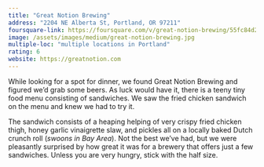 ```yaml
---
title: "Great Notion Brewing"
address: "2204 NE Alberta St, Portland, OR 97211"
foursquare-link: https://foursquare.com/v/great-notion-brewing/55fc84d2498e818369e083ce
image: /assets/images/medium/great-notion-brewing.jpg
multiple-loc: "multiple locations in Portland"
rating: 6
website: https://greatnotion.com
---
```


While looking for a spot for dinner, we found Great Notion Brewing and figured we’d grab some beers. As luck would have
it, there is a teeny tiny food menu consisting of sandwiches. We saw the fried chicken sandwich on the menu and knew we
had to try it. 

The sandwich consists of a heaping helping of very crispy fried chicken thigh, honey garlic vinaigrette slaw, and
pickles all on a locally baked Dutch crunch roll (*swoons in Bay Area*). Not the best we’ve had, but we were pleasantly
surprised by how great it was for a brewery that offers just a few sandwiches. Unless you are very hungry, stick with
the half size.
